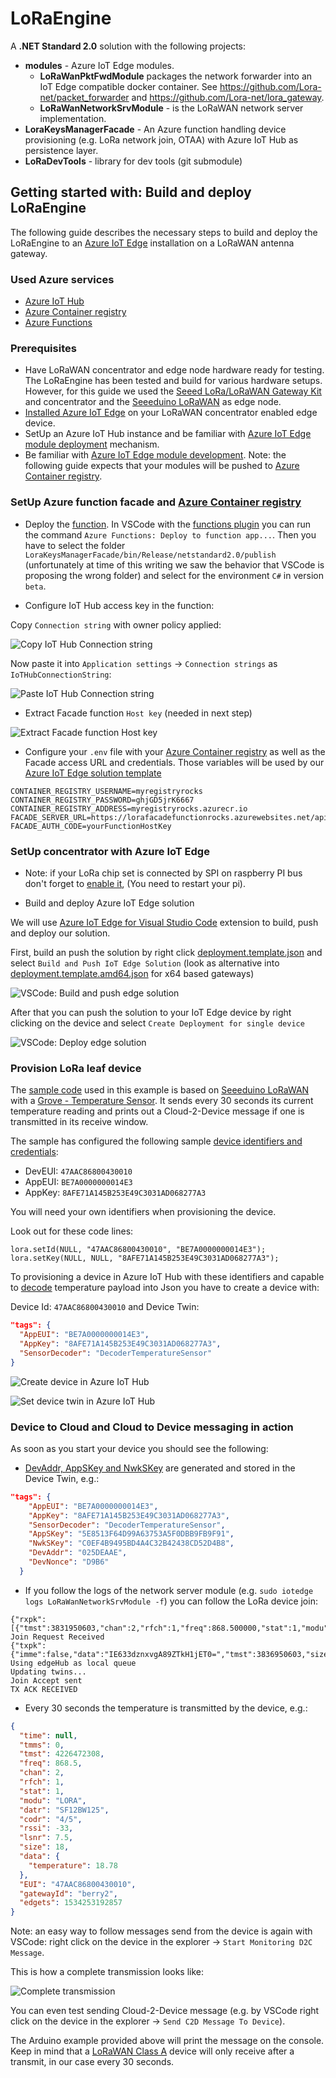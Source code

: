 # LoRaEngine

A **.NET Standard 2.0** solution with the following projects:

- **modules** - Azure IoT Edge modules.
  - **LoRaWanPktFwdModule** packages the network forwarder into an IoT Edge compatible docker container. See https://github.com/Lora-net/packet_forwarder and https://github.com/Lora-net/lora_gateway.
  - **LoRaWanNetworkSrvModule** - is the LoRaWAN network server implementation.
- **LoraKeysManagerFacade** - An Azure function handling device provisioning (e.g. LoRa network join, OTAA) with Azure IoT Hub as persistence layer.
- **LoRaDevTools** - library for dev tools (git submodule)

## Getting started with: Build and deploy LoRaEngine

The following guide describes the necessary steps to build and deploy the LoRaEngine to an [Azure IoT Edge](https://azure.microsoft.com/en-us/services/iot-edge/) installation on a LoRaWAN antenna gateway.

### Used Azure services

- [Azure IoT Hub](https://azure.microsoft.com/en-us/services/iot-hub/)
- [Azure Container registry](https://azure.microsoft.com/en-us/services/container-registry/)
- [Azure Functions](https://azure.microsoft.com/en-us/services/functions/)

### Prerequisites

- Have LoRaWAN concentrator and edge node hardware ready for testing. The LoRaEngine has been tested and build for various hardware setups. However, for this guide we used the [Seeed LoRa/LoRaWAN Gateway Kit](http://wiki.seeedstudio.com/LoRa_LoRaWan_Gateway_Kit/) and concentrator and the [Seeeduino LoRaWAN](http://wiki.seeedstudio.com/Seeeduino_LoRAWAN/) as edge node.
- [Installed Azure IoT Edge](https://docs.microsoft.com/en-us/azure/iot-edge/how-to-install-iot-edge-linux-arm) on your LoRaWAN concentrator enabled edge device.
- SetUp an Azure IoT Hub instance and be familiar with [Azure IoT Edge module deployment](https://docs.microsoft.com/en-us/azure/iot-edge/quickstart-linux) mechanism.
- Be familiar with [Azure IoT Edge module development](https://docs.microsoft.com/en-us/azure/iot-edge/quickstart-linux). Note: the following guide expects that your modules will be pushed to [Azure Container registry](https://azure.microsoft.com/en-us/services/container-registry/).

### SetUp Azure function facade and [Azure Container registry](https://azure.microsoft.com/en-us/services/container-registry/)

- Deploy the [function](LoraKeysManagerFacade). In VSCode with the [functions plugin](https://marketplace.visualstudio.com/items?itemName=ms-azuretools.vscode-azurefunctions) you can run the command `Azure Functions: Deploy to function app...`. Then you have to select the folder `LoraKeysManagerFacade/bin/Release/netstandard2.0/publish` (unfortunately at time of this writing we saw the behavior that VSCode is proposing the wrong folder) and select for the environment `C#` in version `beta`.

- Configure IoT Hub access key in the function:

Copy `Connection string` with owner policy applied:

![Copy IoT Hub Connection string](/pictures/CopyIoTHubString.PNG)

Now paste it into `Application settings` -> `Connection strings` as `IoTHubConnectionString`:

![Paste IoT Hub Connection string](/pictures/FunctionPasteString.PNG)

- Extract Facade function `Host key` (needed in next step)

![Extract Facade function Host key](/pictures/FunctionHostKey.PNG)

- Configure your `.env` file with your [Azure Container registry](https://azure.microsoft.com/en-us/services/container-registry/) as well as the Facade access URL and credentials. Those variables will be used by our [Azure IoT Edge solution template](/LoRaEngine/deployment.template.json)

```{bash}
CONTAINER_REGISTRY_USERNAME=myregistryrocks
CONTAINER_REGISTRY_PASSWORD=ghjGD5jrK6667
CONTAINER_REGISTRY_ADDRESS=myregistryrocks.azurecr.io
FACADE_SERVER_URL=https://lorafacadefunctionrocks.azurewebsites.net/api/
FACADE_AUTH_CODE=yourFunctionHostKey
```

### SetUp concentrator with Azure IoT Edge

- Note: if your LoRa chip set is connected by SPI on raspberry PI bus don't forget to [enable it](https://www.makeuseof.com/tag/enable-spi-i2c-raspberry-pi/), (You need to restart your pi).

- Build and deploy Azure IoT Edge solution

We will use [Azure IoT Edge for Visual Studio Code](https://marketplace.visualstudio.com/items?itemName=vsciot-vscode.azure-iot-edge) extension to build, push and deploy our solution.

First, build an push the solution by right click [deployment.template.json](/LoRaEngine/deployment.template.json) and select `Build and Push IoT Edge Solution` (look as alternative into [deployment.template.amd64.json](/LoRaEngine/deployment.template.amd64.json) for x64 based gateways)

![VSCode: Build and push edge solution](/pictures/CreateEdgeSolution.PNG)

After that you can push the solution to your IoT Edge device by right clicking on the device and select `Create Deployment for single device`

![VSCode: Deploy edge solution](/pictures/DeployEdge.PNG)

### Provision LoRa leaf device

The [sample code](/Arduino/TemperatureOtaaLora/TemperatureOtaaLora.ino) used in this example is based on [Seeeduino LoRaWAN](http://wiki.seeedstudio.com/Seeeduino_LoRAWAN/) with a [Grove - Temperature Sensor](http://wiki.seeedstudio.com/Grove-Temperature_Sensor_V1.2/). It sends every 30 seconds its current temperature reading and prints out a Cloud-2-Device message if one is transmitted in its receive window.

The sample has configured the following sample [device identifiers and credentials](https://www.thethingsnetwork.org/docs/lorawan/security.html):

- DevEUI: `47AAC86800430010`
- AppEUI: `BE7A0000000014E3`
- AppKey: `8AFE71A145B253E49C3031AD068277A3`

You will need your own identifiers when provisioning the device.

Look out for these code lines:

```arduino
lora.setId(NULL, "47AAC86800430010", "BE7A0000000014E3");
lora.setKey(NULL, NULL, "8AFE71A145B253E49C3031AD068277A3");
```

To provisioning a device in Azure IoT Hub with these identifiers and capable to [decode](/LoRaEngine/modules/LoRaWanNetworkSrvModule/LoRaWan.NetworkServer/LoraDecoders.cs) temperature payload into Json you have to create a device with:

Device Id: `47AAC86800430010` and Device Twin:

```json
"tags": {
  "AppEUI": "BE7A0000000014E3",
  "AppKey": "8AFE71A145B253E49C3031AD068277A3",
  "SensorDecoder": "DecoderTemperatureSensor"
}
```

![Create device in Azure IoT Hub](/pictures/CreateDevice.PNG)

![Set device twin in Azure IoT Hub](/pictures/DeviceTwin.PNG)

### Device to Cloud and Cloud to Device messaging in action

As soon as you start your device you should see the following:

- [DevAddr, AppSKey and NwkSKey](https://www.thethingsnetwork.org/docs/lorawan/security.html) are generated and stored in the Device Twin, e.g.:

```json
"tags": {
    "AppEUI": "BE7A0000000014E3",
    "AppKey": "8AFE71A145B253E49C3031AD068277A3",
    "SensorDecoder": "DecoderTemperatureSensor",
    "AppSKey": "5E8513F64D99A63753A5F0DBB9FB9F91",
    "NwkSKey": "C0EF4B9495BD4A4C32B42438CD52D4B8",
    "DevAddr": "025DEAAE",
    "DevNonce": "D9B6"
  }
```

- If you follow the logs of the network server module (e.g. `sudo iotedge logs LoRaWanNetworkSrvModule -f`) you can follow the LoRa device join:

```text
{"rxpk":[{"tmst":3831950603,"chan":2,"rfch":1,"freq":868.500000,"stat":1,"modu":"LORA","datr":"SF7BW125","codr":"4/5","lsnr":8.5,"rssi":-30,"size":23,"data":"AOMUAAAAAHq+EABDAGjIqkfZtkroyCc="}]}
Join Request Received
{"txpk":{"imme":false,"data":"IE633dznxvgA89ZTkH1jET0=","tmst":3836950603,"size":17,"freq":868.5,"rfch":0,"modu":"LORA","datr":"SF7BW125","codr":"4/5","powe":14,"ipol":true}}
Using edgeHub as local queue
Updating twins...
Join Accept sent
TX ACK RECEIVED
```

- Every 30 seconds the temperature is transmitted by the device, e.g.:

```json
{
  "time": null,
  "tmms": 0,
  "tmst": 4226472308,
  "freq": 868.5,
  "chan": 2,
  "rfch": 1,
  "stat": 1,
  "modu": "LORA",
  "datr": "SF12BW125",
  "codr": "4/5",
  "rssi": -33,
  "lsnr": 7.5,
  "size": 18,
  "data": {
    "temperature": 18.78
  },
  "EUI": "47AAC86800430010",
  "gatewayId": "berry2",
  "edgets": 1534253192857
}
```

Note: an easy way to follow messages send from the device is again with VSCode: right click on the device in the explorer -> `Start Monitoring D2C Message`.

This is how a complete transmission looks like:

![Complete transmission](/pictures/RoundtripTemp.PNG)

You can even test sending Cloud-2-Device message (e.g. by VSCode right click on the device in the explorer -> `Send C2D Message To Device`).

The Arduino example provided above will print the message on the console. Keep in mind that a [LoRaWAN Class A](https://www.thethingsnetwork.org/docs/lorawan/) device will only receive after a transmit, in our case every 30 seconds.
